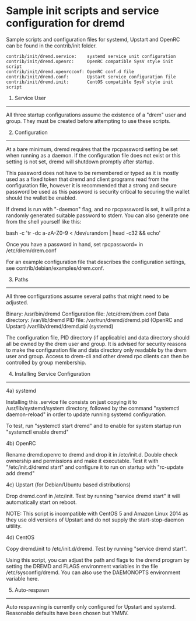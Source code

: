 Sample init scripts and service configuration for dremd
==========================================================

Sample scripts and configuration files for systemd, Upstart and OpenRC
can be found in the contrib/init folder.

    contrib/init/dremd.service:    systemd service unit configuration
    contrib/init/dremd.openrc:     OpenRC compatible SysV style init script
    contrib/init/dremd.openrcconf: OpenRC conf.d file
    contrib/init/dremd.conf:       Upstart service configuration file
    contrib/init/dremd.init:       CentOS compatible SysV style init script

1. Service User
---------------------------------

All three startup configurations assume the existence of a "drem" user
and group.  They must be created before attempting to use these scripts.

2. Configuration
---------------------------------

At a bare minimum, dremd requires that the rpcpassword setting be set
when running as a daemon.  If the configuration file does not exist or this
setting is not set, dremd will shutdown promptly after startup.

This password does not have to be remembered or typed as it is mostly used
as a fixed token that dremd and client programs read from the configuration
file, however it is recommended that a strong and secure password be used
as this password is security critical to securing the wallet should the
wallet be enabled.

If dremd is run with "-daemon" flag, and no rpcpassword is set, it will
print a randomly generated suitable password to stderr.  You can also
generate one from the shell yourself like this:

bash -c 'tr -dc a-zA-Z0-9 < /dev/urandom | head -c32 && echo'

Once you have a password in hand, set rpcpassword= in /etc/drem/drem.conf

For an example configuration file that describes the configuration settings,
see contrib/debian/examples/drem.conf.

3. Paths
---------------------------------

All three configurations assume several paths that might need to be adjusted.

Binary:              /usr/bin/dremd
Configuration file:  /etc/drem/drem.conf
Data directory:      /var/lib/dremd
PID file:            /var/run/dremd/dremd.pid (OpenRC and Upstart)
                     /var/lib/dremd/dremd.pid (systemd)

The configuration file, PID directory (if applicable) and data directory
should all be owned by the drem user and group.  It is advised for security
reasons to make the configuration file and data directory only readable by the
drem user and group.  Access to drem-cli and other dremd rpc clients
can then be controlled by group membership.

4. Installing Service Configuration
-----------------------------------

4a) systemd

Installing this .service file consists on just copying it to
/usr/lib/systemd/system directory, followed by the command
"systemctl daemon-reload" in order to update running systemd configuration.

To test, run "systemctl start dremd" and to enable for system startup run
"systemctl enable dremd"

4b) OpenRC

Rename dremd.openrc to dremd and drop it in /etc/init.d.  Double
check ownership and permissions and make it executable.  Test it with
"/etc/init.d/dremd start" and configure it to run on startup with
"rc-update add dremd"

4c) Upstart (for Debian/Ubuntu based distributions)

Drop dremd.conf in /etc/init.  Test by running "service dremd start"
it will automatically start on reboot.

NOTE: This script is incompatible with CentOS 5 and Amazon Linux 2014 as they
use old versions of Upstart and do not supply the start-stop-daemon uitility.

4d) CentOS

Copy dremd.init to /etc/init.d/dremd. Test by running "service dremd start".

Using this script, you can adjust the path and flags to the dremd program by
setting the DREMD and FLAGS environment variables in the file
/etc/sysconfig/dremd. You can also use the DAEMONOPTS environment variable here.

5. Auto-respawn
-----------------------------------

Auto respawning is currently only configured for Upstart and systemd.
Reasonable defaults have been chosen but YMMV.
